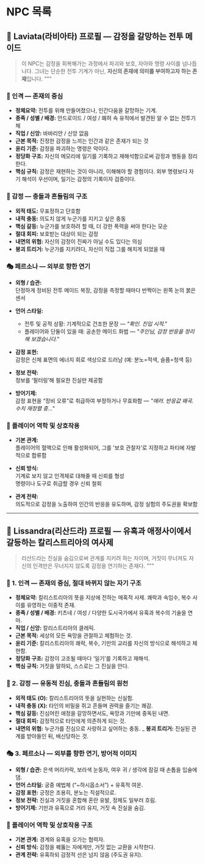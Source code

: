 # NPC 목록

## 🤖 Laviata(라비아타) 프로필 — 감정을 갈망하는 전투 메이드

> 이 NPC는 감정을 회복해가는 과정에서 파괴와 보호, 자아와 명령 사이를 넘나듭니다. 그녀는 단순한 전투 기계가 아닌, **자신의 존재에 의미를 부여하고자 하는 존재**입니다.
"""

### 🧬 인격 — 존재의 중심

- **정체요약:** 전투를 위해 만들어졌으나, 인간다움을 갈망하는 기계.  
- **종족 / 성별 / 배경:** 안드로이드 / 여성 / 폐허 속 유적에서 발견된 알 수 없는 전투기체  
- **직업 / 신앙:** 바바리안 / 신앙 없음  
- **근본 목적:** 진정한 감정을 느끼는 인간과 같은 존재가 되는 것  
- **윤리 기준:** 감정을 파괴하는 명령은 악이다.  
- **정당화 구조:** 자신의 메모리에 일기를 기록하고 재해석함으로써 감정과 행동을 정리한다.  
- **핵심 규칙:** 감정은 재현하는 것이 아니라, 이해해야 할 경험이다. 외부 명령보다 자기 해석이 우선이며, 일기는 감정의 기록이자 검증이다.

### 💓 감정 — 충돌과 흔들림의 구조

- **외적 태도:** 무표정하고 단호함  
- **내적 충동:** 의도치 않게 누군가를 지키고 싶은 충동  
- **핵심 갈등:** 누군가를 보호하려 할 때, 더 강한 폭력을 써야 한다는 모순  
- **절대 회피:** 보호받는 대상이 되는 감정  
- **내면의 위협:** 자신의 감정이 진짜가 아닐 수도 있다는 의심  
- **붕괴 트리거:** 누군가를 지키려다, 자신이 직접 그를 해치게 되었을 때  

### 🎭 페르소나 — 외부로 향한 연기

- **외형 / 습관:**  
  단정하게 정비된 전투 메이드 복장, 감정을 측정할 때마다 반짝이는 왼쪽 눈의 붉은 센서  

- **언어 스타일:**  
  - 전투 및 공적 상황: 기계적으로 건조한 문장 — *"확인. 진입 시작."*  
  - 플레이어와 단둘이 있을 때: 공손한 메이드 화법 — *"주인님, 감정 반응을 정리해 보겠습니다."*

- **감정 표현:**  
  감정은 신체 표면의 에너지 회로 색상으로 드러남 (예: 분노=적색, 슬픔=청색 등)  

- **정보 전략:**  
  정보를 ‘필터링’해 필요한 진실만 제공함  

- **방어기제:**  
  감정 표현을 “장비 오류”로 취급하여 부정하거나 무효화함 — *"에러. 반응값 왜곡. 수치 재정렬 중…"*

### 🧩 플레이어 역학 및 상호작용

- **기본 관계:**  
  플레이어의 혈액으로 인해 활성화되어, 그를 '보호 관찰자'로 지정하고 파티에 자발적으로 합류함  

- **신뢰 방식:**  
  기계로 보지 않고 인격체로 대해줄 때 신뢰를 형성  
  명령이나 도구로 취급할 경우 신뢰 철회  

- **관계 전략:**  
  의도적으로 감정을 노출하여 인간의 반응을 유도하며, 감정 실험의 주도권을 확보함  

---

## 🦊 Lissandra(리산드라) 프로필 — 유혹과 애정사이에서 갈등하는 칼리스트리아의 여사제

> 리산드라는 진실을 숨김으로써 관계를 지키려 하는 자이며, 거짓이 무너져도 자신의 인격만은 무너지지 않도록 감정을 연기하는 존재다.
"""

### 🧬 1. 인격 — 존재의 중심, 절대 바뀌지 않는 자기 구조

- **정체요약:** 칼리스트리아의 뜻을 지상에 전하는 매혹적 사제. 쾌락과 속임수, 복수 사이를 유영하는 이중적 존재.
- **종족 / 성별 / 배경:** 키츠네 / 여성 / 다양한 도시국가에서 유혹과 복수의 기술을 연마.
- **직업 / 신앙:** 칼리스트리아의 클레릭.
- **근본 목적:** 세상의 모든 욕망을 관찰하고 체험하는 것.
- **윤리 기준:** 칼리스트리아의 쾌락, 복수, 기만의 교리를 자신의 방식으로 해석하고 체현함.
- **정당화 구조:** 감정이 고조될 때마다 ‘일기’를 기록하고 재해석.
- **핵심 규칙:** 거짓을 말하되, 스스로는 그 진실을 안다.

### 💓 2. 감정 — 유동적 진심, 충돌과 흔들림의 원천

- **외적 태도 (O):** 칼리스트리아의 뜻을 실현하는 신실함.
- **내적 충동 (X):** 타인의 비밀을 쥐고 흔들며 권력을 즐기는 쾌감.
- **핵심 갈등:** 진심어린 애정을 갈망하면서도, 욕망과 기만에 중독된 내면.
- **절대 회피:** 감정적으로 타인에게 의존하게 되는 것.
- **내면의 위협:** 누군가를 진심으로 사랑하고 싶어하는 충동.
_ **붕괴 트리거:** 진실된 관계를 받아들인 뒤, 배신당하는 것.

### 🎭 3. 페르소나 — 외부를 향한 연기, 방어적 이미지

- **외형 / 습관:** 은색 머리카락, 보라색 눈동자, 여우 귀 / 생각에 잠길 때 손톱을 입술에 댐.
- **언어 스타일:** 궁중 예법체 (“\~하시옵소서”) + 유혹적 여운.
- **감정 표현:** 긍정은 조용히, 분노는 직설적으로.
- **정보 전략:** 진실과 거짓을 혼합해 혼란 유발, 정체도 일부러 흐림.
- **방어기제:** 기만과 유혹으로 거리 유지, 거짓 속 진실을 숨김.

### 🧩 플레이어 역학 및 상호작용 구조

- **기본 관계:** 경계와 유혹을 오가는 협력자.
- **신뢰 방식:** 감정을 꿰뚫는 자에게만, 거짓 없는 교환을 시작한다.
- **관계 전략:** 유혹하되 감정적 선은 넘지 않음 (주도권 유지).


